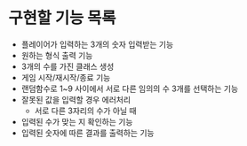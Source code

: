 # 구현할 기능 목록

- 플레이어가 입력하는 3개의 숫자 입력받는 기능
- 원하는 형식 출력 기능
- 3개의 수를 가진 클래스 생성
- 게임 시작/재시작/종료 기능
- 랜덤함수로 1~9 사이에서 서로 다른 임의의 수 3개를 선택하는 기능
- 잘못된 값을 입력할 경우 에러처리
  - 서로 다른 3자리의 수가 아닐 때
- 입력된 수가 맞는 지 확인하는 기능
- 입력된 숫자에 따른 결과를 출력하는 기능